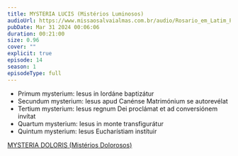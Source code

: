 ```yaml
---
title: MYSTERIA LUCIS (Mistérios Luminosos)
audioUrl: https://www.missaosalvaialmas.com.br/audio/Rosario_em_Latim_Papa_Bento_XV_Luminosos.mp3
pubDate: Mar 31 2024 00:06:06
duration: 00:21:00
size: 0.96
cover: ""
explicit: true
episode: 14
season: 1
episodeType: full
---
```


  - Primum mysterium: Iesus in Iordáne baptizátur
  - Secundum mysterium: Iesus apud Canénse Matrimónium se autorevélat
  - Tertium mysterium: Iesus regnum Dei proclámat et ad conversiónem invítat
  - Quartum mysterium: Iesus in monte transfigurátur
  - Quintum mysterium: Iesus Eucharístiam instítuir

<div class="text-center mt-16">
  <a class="btn btn-accent mt-9" href="/episode/05post">MYSTERIA DOLORIS (Mistérios Dolorosos)</a>
</div>